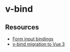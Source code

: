 # v-bind

## Resources

- [Form input bindings](https://v3.vuejs.org/guide/forms.html)
- [v-bind migration to Vue 3](https://v3.vuejs.org/guide/migration/v-bind.html)
